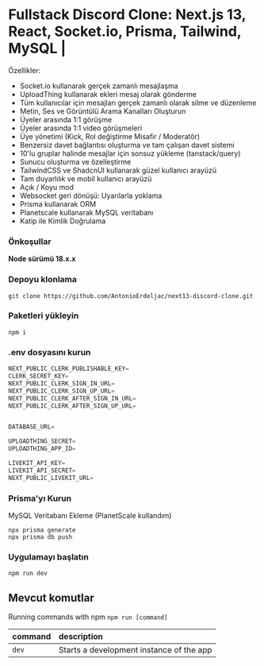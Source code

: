 # Fullstack Discord Clone: Next.js 13, React, Socket.io, Prisma, Tailwind, MySQL |

Özellikler:

- Socket.io kullanarak gerçek zamanlı mesajlaşma
- UploadThing kullanarak ekleri mesaj olarak gönderme
- Tüm kullanıcılar için mesajları gerçek zamanlı olarak silme ve düzenleme
- Metin, Ses ve Görüntülü Arama Kanalları Oluşturun
- Üyeler arasında 1:1 görüşme
- Üyeler arasında 1:1 video görüşmeleri
- Üye yönetimi (Kick, Rol değiştirme Misafir / Moderatör)
- Benzersiz davet bağlantısı oluşturma ve tam çalışan davet sistemi
- 10'lu gruplar halinde mesajlar için sonsuz yükleme (tanstack/query)
- Sunucu oluşturma ve özelleştirme
- TailwindCSS ve ShadcnUI kullanarak güzel kullanıcı arayüzü
- Tam duyarlılık ve mobil kullanıcı arayüzü
- Açık / Koyu mod
- Websocket geri dönüşü: Uyarılarla yoklama
- Prisma kullanarak ORM
- Planetscale kullanarak MySQL veritabanı
- Katip ile Kimlik Doğrulama

### Önkoşullar

**Node sürümü 18.x.x**

### Depoyu klonlama

```shell
git clone https://github.com/AntonioErdeljac/next13-discord-clone.git
```

### Paketleri yükleyin

```shell
npm i
```

### .env dosyasını kurun


```js
NEXT_PUBLIC_CLERK_PUBLISHABLE_KEY=
CLERK_SECRET_KEY=
NEXT_PUBLIC_CLERK_SIGN_IN_URL=
NEXT_PUBLIC_CLERK_SIGN_UP_URL=
NEXT_PUBLIC_CLERK_AFTER_SIGN_IN_URL=
NEXT_PUBLIC_CLERK_AFTER_SIGN_UP_URL=


DATABASE_URL=

UPLOADTHING_SECRET=
UPLOADTHING_APP_ID=

LIVEKIT_API_KEY=
LIVEKIT_API_SECRET=
NEXT_PUBLIC_LIVEKIT_URL=
```

### Prisma'yı Kurun

MySQL Veritabanı Ekleme (PlanetScale kullandım)

```shell
npx prisma generate
npx prisma db push

```

### Uygulamayı başlatın

```shell
npm run dev
```

## Mevcut komutlar

Running commands with npm `npm run [command]`

| command         | description                              |
| :-------------- | :--------------------------------------- |
| `dev`           | Starts a development instance of the app |
